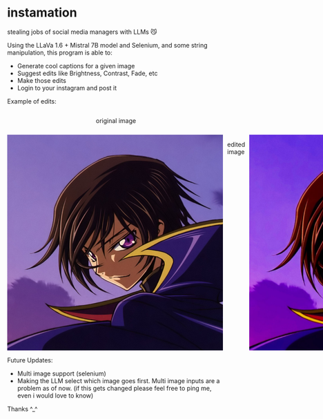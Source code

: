 # instamation
stealing jobs of social media managers with LLMs 😼

Using the LLaVa 1.6 + Mistral 7B model and Selenium, and some string manipulation, this program is able to:
- Generate cool captions for a given image
- Suggest edits like Brightness, Contrast, Fade, etc
- Make those edits
- Login to your instagram and post it

Example of edits:
<div style="display: flex; flex-direction: column; align-items: center; gap: 10px;">
    <p>original image </p>
    <div style="display: flex; gap: 10px;">
        <img src="https://github.com/notmehul/instamation/blob/main/ogimage.jpg" width="500" height="500">
        <p> edited image </p>
        <img src="https://github.com/notmehul/instamation/blob/main/edited-image.jpg" width="500" height="500">
    </div>
</div>



Future Updates:
- Multi image support (selenium)
- Making the LLM select which image goes first. Multi image inputs are a problem as of now. (if this gets changed please feel free to ping me, even i would love to know)

Thanks ^_^
